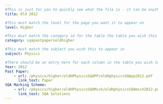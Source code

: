 ```yaml
---
#This is just for you to quickly see what the file is - it can be anything you want
title: Old 2012

#This must match the level for the page you want it to appear on
level: Higher

#This must match the category id for the table the table you wish this to appear in
category: sqapastpapersoldhigher

#This must match the subject you wish this to appear in
subject: Physics

#There should be an entry here for each column in the table you wish to populate:
Year: 2012
Past Paper:
    - url: /physics/higher/oldHPhysicsSQAPP/oldHphysicsSQApp2012.pdf
      link_text: Paper
SQA Marking Scheme:
    - url: /physics/higher/oldHPhysicsSQAMsch/oldHphysicsSQAmsch2012.pdf
      link_text: SQA Solutions
---
```


